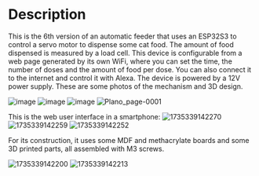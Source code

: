 # Description
This is the 6th version of an automatic feeder that uses an ESP32S3 to control a servo motor to dispense some cat food. The amount of food dispensed is measured by a load cell. This device is configurable from a web page generated by its own WiFi, where you can set the time, the number of doses and the amount of food per dose. You can also connect it to the internet and control it with Alexa. The device is powered by a 12V power supply.
These are some photos of the mechanism and 3D design. 

![image](https://github.com/user-attachments/assets/57ba8bef-1fb7-43c1-ae56-f72f504cd741)
![image](https://github.com/user-attachments/assets/c671e7d9-796e-401f-a8a6-fe425f1721cd)
![image](https://github.com/user-attachments/assets/675ad882-3fbd-40bc-9dbe-0ff23858be1f)
![Plano_page-0001](https://github.com/user-attachments/assets/94541705-51f9-4046-a5a0-672bfc82b8ee)


This is the web user interface in a smartphone:
![1735339142270](https://github.com/user-attachments/assets/4b8808dd-5b4a-402f-b37d-ebdf6dd1a71b)
![1735339142259](https://github.com/user-attachments/assets/0d64d849-0e72-4812-a1fc-4f64325e4f8a)
![1735339142252](https://github.com/user-attachments/assets/3088785a-9e42-4ef3-8f29-63b02bfd63da)

For its construction, it uses some MDF and methacrylate boards and some 3D printed parts, all assembled with M3 screws. 

![1735339142200](https://github.com/user-attachments/assets/d70aa9ef-3391-46e8-979b-013c58c0afe4)
![1735339142213](https://github.com/user-attachments/assets/946c3d54-c048-4c6b-8421-b5e34fa452be)

